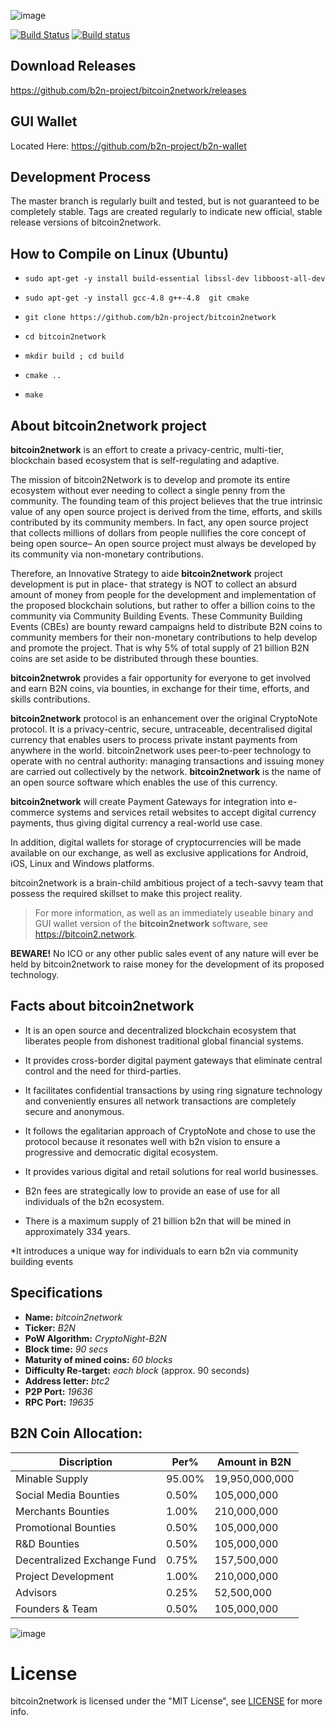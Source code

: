 ![image](http://cdn.bitcoin2.network/images/logos/b2nlogo-blue.png)

[![Build Status](https://travis-ci.org/bitcoin2-project/bitcoin2.svg?branch=master)](https://travis-ci.org/b2n-project/bitcoin2network)
[![Build status](https://ci.appveyor.com/api/projects/status/eyuxu0c87gofex5d/branch/master?svg=true)](https://ci.appveyor.com/project/b2n-project/bitcoin2netowrk)


## Download Releases
https://github.com/b2n-project/bitcoin2network/releases

## GUI Wallet
Located Here: https://github.com/b2n-project/b2n-wallet

## Development Process

The master branch is regularly built and tested, but is not guaranteed to be completely stable. Tags are created regularly to indicate new official, stable release versions of bitcoin2network.



## How to Compile on Linux (Ubuntu)

- `sudo apt-get -y install build-essential libssl-dev libboost-all-dev`

- `sudo apt-get -y install gcc-4.8 g++-4.8  git cmake`

- `git clone https://github.com/b2n-project/bitcoin2network`

- `cd bitcoin2network`

- `mkdir build ; cd build`

- `cmake ..`

- `make`


## About bitcoin2network project

**bitcoin2network** is an effort to create a privacy-centric, multi-tier, blockchain based ecosystem that is self-regulating and adaptive.

The mission of bitcoin2Network is to develop and promote its entire ecosystem without ever needing to collect a single penny from the community. The founding team of this project believes that the true intrinsic value of any open source project is derived from the time, efforts, and skills contributed by its community members. In fact, any open source project that collects millions of dollars from people nullifies the core concept of being open source– An open source project must always be developed by its community via non-monetary contributions.

Therefore, an Innovative Strategy to aide **bitcoin2network** project development is put in place- that strategy is NOT to collect an absurd amount of money from people for the development and implementation of the proposed blockchain solutions, but rather to offer a billion coins to the community via Community Building Events. These Community Building Events (CBEs) are bounty reward campaigns held to distribute B2N coins to community members for their non-monetary contributions to help develop and promote the project. That is why 5% of total supply of 21 billion B2N coins are set aside to be distributed through these bounties.

**bitcoin2netwrok** provides a fair opportunity for everyone to get involved and earn B2N coins, via bounties, in exchange for their time, efforts, and skills contributions.

**bitcoin2network** protocol is an enhancement over the original CryptoNote protocol. It is a privacy-centric, secure, untraceable, decentralised digital currency that enables users to process private instant payments from anywhere in the world. bitcoin2network uses peer-to-peer technology to operate with no central authority: managing transactions and issuing money are carried out collectively by the network. **bitcoin2network** is the name of an open source software which enables the use of this currency.

**bitcoin2network** will create Payment Gateways for integration into e-commerce systems and services retail websites to accept digital currency payments, thus giving digital currency a real-world use case.

In addition, digital wallets for storage of cryptocurrencies will be made available on our exchange, as well as exclusive applications for Android, iOS, Linux and Windows platforms.

bitcoin2network is a brain-child ambitious project of a tech-savvy team that possess the required skillset to make this project reality.

> For more information, as well as an immediately useable binary and GUI wallet version of the **bitcoin2network** software, see https://bitcoin2.network.


**BEWARE!** No ICO or any other public sales event of any nature will ever be held by bitcoin2network to raise money for the development of its proposed technology.


## Facts about bitcoin2network

* It is an open source and decentralized blockchain ecosystem that liberates people from dishonest traditional global financial systems.

* It provides cross-border digital payment gateways that eliminate central control and the need for third-parties.

* It facilitates confidential transactions by using ring signature technology and conveniently ensures all network transactions are completely secure and anonymous.

* It follows the egalitarian approach of CryptoNote and chose to use the protocol because it resonates well with b2n vision to ensure a progressive and democratic digital ecosystem.

* It provides various digital and retail solutions for real world businesses.

* B2n fees are strategically low to provide an ease of use for all individuals of the b2n ecosystem.

* There is a maximum supply of 21 billion b2n that will be mined in approximately 334 years.

*It introduces a unique way for individuals to earn b2n via community building events



## Specifications

* **Name:**    _bitcoin2network_
* **Ticker:**   _B2N_
* **PoW Algorithm:**    _CryptoNight-B2N_
* **Block time:**  _90 secs_ 
* **Maturity of mined coins:**    _60 blocks_
* **Difficulty Re-target:**    _each block_ (approx. 90 seconds)
* **Address letter:**    _btc2_
* **P2P Port:**    _19636_
* **RPC Port:**    _19635_


## B2N Coin Allocation:	
								
Discription | Per% | Amount in B2N
----------------- | --------------- | ----------------------
Minable Supply | 95.00% | 19,950,000,000
Social Media Bounties | 0.50% | 105,000,000
Merchants Bounties | 1.00% | 210,000,000
Promotional Bounties | 0.50% | 105,000,000
R&D Bounties | 0.50% | 105,000,000
Decentralized Exchange Fund | 0.75% | 157,500,000
Project Development | 1.00% | 210,000,000
Advisors | 0.25% | 52,500,000
Founders & Team | 0.50% | 105,000,000
 


![image](http://cdn.bitcoin2.network/Documents/bitcointalk/bt-ann-allocation.png)




# License

bitcoin2network is licensed under the "MIT License", see [LICENSE](LICENSE) for more info.
